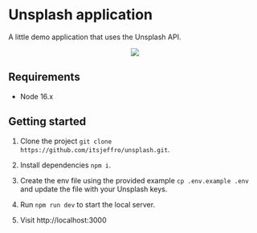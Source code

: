# Unsplash application

A little demo application that uses the Unsplash API.

<p align="center">
    <img src="https://res.cloudinary.com/dz4tjswiv/image/upload/v1681136895/unsplash.jpg">
</p>

## Requirements

- Node 16.x

## Getting started

1. Clone the project `git clone https://github.com/itsjeffro/unsplash.git`.

2. Install dependencies `npm i`.

3. Create the env file using the provided example `cp .env.example .env` and update the file with your Unsplash keys.

4. Run `npm run dev` to start the local server.

5. Visit http://localhost:3000
